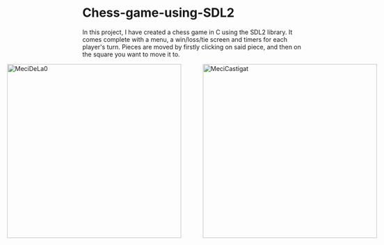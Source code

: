 # Chess-game-using-SDL2
In this project, I have created a chess game in C using the SDL2 library. It comes complete with a menu, a win/loss/tie screen and timers for each player's turn. Pieces are moved by firstly clicking on said piece, and then on the square you want to move it to.

<div style="display: flex; justify-content: center;">
<img src="https://github.com/Tache-Stefan/Chess-game-using-SDL2/assets/142812993/770ec22e-54b1-4095-9cdf-d2beb82b7b02" width="400" style="margin-right: 50px;" alt="MeciDeLa0">
<img src="https://github.com/Tache-Stefan/Chess-game-using-SDL2/assets/142812993/a65a81a1-145f-4d8b-b9cb-ca1a80345139" width ="400" alt="MeciCastigat">
</div>
